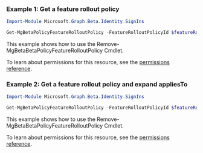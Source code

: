 ### Example 1: Get a feature rollout policy

```powershellImport-Module Microsoft.Graph.Beta.Identity.SignIns

Get-MgBetaPolicyFeatureRolloutPolicy -FeatureRolloutPolicyId $featureRolloutPolicyId
```
This example shows how to use the Remove-MgBetaBetaPolicyFeatureRolloutPolicy Cmdlet.
To learn about permissions for this resource, see the [permissions reference](/graph/permissions-reference).

### Example 2: Get a feature rollout policy and expand appliesTo

```powershellImport-Module Microsoft.Graph.Beta.Identity.SignIns

Get-MgBetaPolicyFeatureRolloutPolicy -FeatureRolloutPolicyId $featureRolloutPolicyId -ExpandProperty "appliesTo"
```
This example shows how to use the Remove-MgBetaBetaPolicyFeatureRolloutPolicy Cmdlet.
To learn about permissions for this resource, see the [permissions reference](/graph/permissions-reference).

